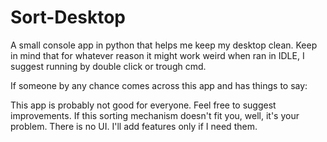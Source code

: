 # Sort-Desktop
A small console app in python that helps me keep my desktop clean.
Keep in mind that for whatever reason it might work weird when ran in IDLE, I suggest running by double click or trough cmd.


If someone by any chance comes across this app and has things to say:

This app is probably not good for everyone. Feel free to suggest improvements. If this sorting mechanism doesn't fit you, well, it's your problem. There is no UI. I'll add features only if I need them.
